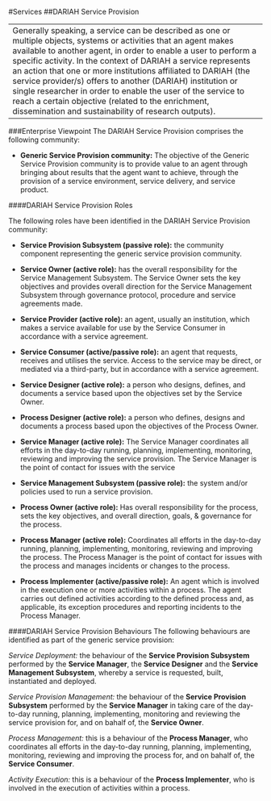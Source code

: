 #Services
##DARIAH Service Provision

<table><tr><td>
Generally speaking, a service can be described as one or multiple objects, systems or activities that an agent makes available to another agent, in order to enable a user to perform a specific activity. In the context of DARIAH a service represents an action that one or more institutions affiliated to DARIAH (the service provider/s) offers to another (DARIAH) institution or single researcher in order to enable the user of the service to reach a certain objective (related to the enrichment, dissemination and sustainability of research outputs).
</td></tr></table>

###Enterprise Viewpoint
The DARIAH Service Provision comprises the following community: 

* **Generic Service Provision community:** The objective of the Generic Service Provision community is to provide value to an agent through bringing about results that the agent want to achieve, through the provision of a service environment, service delivery, and service product.
	
####DARIAH Service Provision Roles

The following roles have been identified in the DARIAH Service Provision community:

<a id="evs-sps"></a>
 
*  **Service Provision Subsystem (passive role):** the community component representing the generic service provision community.
* **Service Owner (active role):** has the overall responsibility for the Service Management Subsystem. The Service Owner sets the key objectives and provides overall direction for the Service Management Subsystem through governance protocol, procedure and service agreements made.

* **Service Provider (active role):** an agent, usually an institution, which makes a service available for use by the Service Consumer in accordance with a service agreement.
* **Service Consumer (active/passive role):** an agent that requests, receives and utilises the service. Access to the service may be direct, or mediated via a third-party, but in accordance with a service agreement.
* **Service Designer (active role):** a person who designs, defines, and documents a service based upon the objectives set by the Service Owner.
* **Process Designer (active role):** a person who defines, designs and documents a process based upon the objectives of the Process Owner.  
* **Service Manager (active role):** The Service Manager coordinates all efforts in the day-to-day running, planning, implementing, monitoring, reviewing and improving the service provision. The Service Manager is the point of contact for issues with the service
* **Service Management Subsystem (passive role):** the system and/or policies used to run a service provision.
* **Process Owner (active role):** Has overall responsibility for the process, sets the key objectives, and overall direction, goals, & governance for the process.
* **Process Manager (active role):** Coordinates all efforts in the day-to-day running, planning, implementing, monitoring, reviewing and improving the process. The Process Manager is the point of contact for issues with the process and manages incidents or changes to the process.
* **Process Implementer (active/passive role):** An agent which is involved in the execution one or more activities within a process. The agent carries out defined activities according to the defined process and, as applicable, its exception procedures and reporting incidents to the Process Manager.

<!-- review - not all roles appear in behaviours & co inter community collaboration --> 
####DARIAH Service Provision Behaviours
The following behaviours are identified as part of the generic service provision:

*Service Deployment:* the behaviour of the **Service Provision Subsystem** performed by the **Service Manager**, the **Service Designer** and the **Service Management Subsystem**, whereby a service is requested, built, instantiated and deployed.

*Service Provision Management:* the behaviour of the **Service Provision Subsystem** performed by the **Service Manager** in taking care of the day-to-day running, planning, implementing, monitoring and reviewing the service provision for, and on bahalf of, the **Service Owner**. 

*Process Management:* this is a behaviour of the **Process Manager**, who coordinates all efforts in the day-to-day running, planning, implementing, monitoring, reviewing and improving the process for, and on bahalf of, the **Service Consumer**. 

*Activity Execution:* this is a behaviour of the **Process Implementer**, who is involved in the execution of activities within a process. 